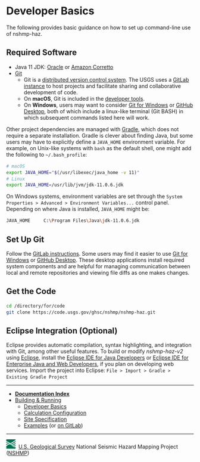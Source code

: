 # Developer Basics

The following provides basic guidance on how to set up command-line use of nshmp-haz.

## Required Software

* Java 11 JDK: [Oracle](https://www.oracle.com/java/technologies/javase-jdk11-downloads.html) or
  [Amazon Corretto](https://docs.aws.amazon.com/corretto/latest/corretto-11-ug/downloads-list.html)
* [Git](https://git-scm.com/downloads)  
  * Git is a [distributed version control system](https://en.wikipedia.org/wiki/Distributed_version_control).
    The USGS uses a [GitLab](https://docs.gitlab.com) [instance](https://code.usgs.gov/) to host
    projects and facilitate sharing and collaborative development of code.
  * On **macOS**, Git is included in the [developer tools](https://developer.apple.com/xcode/).
  * On **Windows**, users may want to consider [Git for Windows](https://git-for-windows.github.io) or
    [GitHub Desktop](https://desktop.github.com), both of which include a linux-like terminal
    (Git BASH) in which subsequent commands listed here will work.  

Other project dependencies are managed with [Gradle](https://gradle.org/), which does not
require a separate installation. Gradle is clever about finding Java, but some users may have to
explicitly define a `JAVA_HOME` environment variable. For example, on Unix-like systems with
`bash` as the default shell, one might add the following to `~/.bash_profile`:

```bash
# macOS
export JAVA_HOME="$(/usr/libexec/java_home -v 11)"
# Linux
export JAVA_HOME=/usr/lib/jvm/jdk-11.0.6.jdk
```

On Windows systems, environment variables are set through the `System Properties > Advanced >
Environment Variables...` control panel. Depending on where Java is installed, `JAVA_HOME`
might be:

```bash
JAVA_HOME     C:\Program Files\Java\jdk-11.0.6.jdk
```

## Set Up Git

Follow the [GitLab instructions](https://docs.gitlab.com/ee/topics/git/). Some users may find it
easier to use [Git for Windows](https://git-for-windows.github.io) or
[GitHub Desktop](https://desktop.github.com). These desktop applications install required system
components and are helpful for managing communication between local and remote repositories and
viewing file diffs as one makes changes.

## Get the Code

```bash
cd /directory/for/code
git clone https://code.usgs.gov/ghsc/nshmp/nshmp-haz.git
```

## Eclipse Integration (Optional)

Eclipse provides automatic compilation, syntax highlighting, and integration with Git, among
other useful features. To build or modify *nshmp-haz-v2* using [Eclipse](http://www.eclipse.org/),
install the [Eclipse IDE for Java Developers](https://www.eclipse.org/downloads/packages/) or
[Eclipse IDE for Enterprise Java and Web Developers](https://www.eclipse.org/downloads/packages/),
if you plan on developing web services. Import the project into Eclipse: `File > Import >
Gradle > Existing Gradle Project`

---

* [**Documentation Index**](../README.md)
* [Building & Running](./Building-&-Running.md)
  * [Developer Basics](./Developer-Basics.md)
  * [Calculation Configuration](./Calculation-Configuration.md)
  * [Site Specification](./Site-Specification.md)
  * [Examples](../../etc/examples/README.md) (or
    [on GitLab](https://code.usgs.gov/ghsc/nshmp/nshmp-haz-v2/-/tree/master/etc/examples))

---
![USGS logo](./images/usgs-icon.png) &nbsp;[U.S. Geological Survey](https://www.usgs.gov)
National Seismic Hazard Mapping Project ([NSHMP](https://earthquake.usgs.gov/hazards/))
